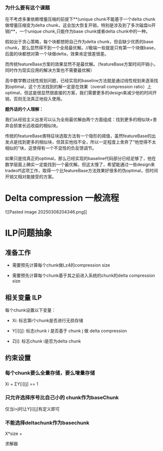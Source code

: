 ### 为什么要有这个课题

在不考虑多重依赖增量压缩的前提下**(unique chunk不能基于一个delta chunk做增量压缩变为delta chunk，这会加大恢复开销，特别是涉及到了多次磁盘io开销)**，一个unique chunk,只能作为base chunk或者delta chunk中的一种。

假如出于贪心策略，每个块都想把自己作为delta chunk，但会缺少优质的base chunk，那么显然得不到一个全局最优解。//极端一些就是只有第一个块做base，后面的块都想对第一个块做delta，效果肯定很差很差。

而传统featureBase方案的效果显然不是最优解。（featureBase方案时间开销小，同时作为现实应用的解决方案也不需要最优解）

高中数学教过线性规划问题，已经实现的baseline方法就是通过线性规划来逐渐找到optimal，这个方法找到的解一定是在效果（overall compression ratio）上optimal，但这是很显然很直接的方案，我们需要更多的design来减少他的时间开销，否则无法真正地投入使用。

  

**题外话的个人理解：**

我们从经验主义出发可以认为全局最优解由两个方面组成：找到更多的相似块+舍弃会损害长远收益的相似块。

传统的featureBase类特征块选取方法有一个隐形的阈值，虽然featureBase的出发点是找到更多的相似块，但其实他找不全，所以一定程度上舍弃了“他觉得不太相似的”块，这使得有一个不显性的负反馈调节。

如果只是找真正的optimal，那么已经实现的baseline代码部分已经足够了，他在数学层面上确实一定能找到一个最优解。但这太慢了，希望能通过一些design来tradeoff这项工作，取得一个比featureBase方法效果好很多的伪optimal，但时间开销又相对能接受的方案。

# Delta compression 一般流程
![[Pasted image 20250308204346.png]]

# ILP问题抽象

## 准备工作

- 需要预先计算每个chunk做Lz4的compression size
    
- 需要预先计算每个chunk基于其之前进入系统的chunk的delta compression size
    

## 相关变量 ILP

每个chunk设置以下变量：

- Xi: 标志第i个chunk是否进行无损存储
    
- Y[i][j]: 标志chunk i 是否基于 chunk j 做 delta compression
    
- Z[i]: 标志chunk i是否为delta chunk
    

## 约束设置

### 每个chunk要么全量存储，要么增量存储

Xi + ΣY[i][j] == 1

### 只允许选择序号比自己小的 chunk作为baseChunk

仅当i>j时让Y[i][j]有定义即可

### 不能选择deltachunk作为basechunk

  

X*size +

求解器